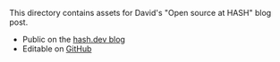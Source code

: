 This directory contains assets for David's "Open source at HASH" blog post.

- Public on the [hash.dev blog](https://hash.dev/blog/open-source)
- Editable on [GitHub](https://github.com/hashintel/hash/blob/main/sites/hashdev/src/_pages/blog/0002_open-source.mdx)
